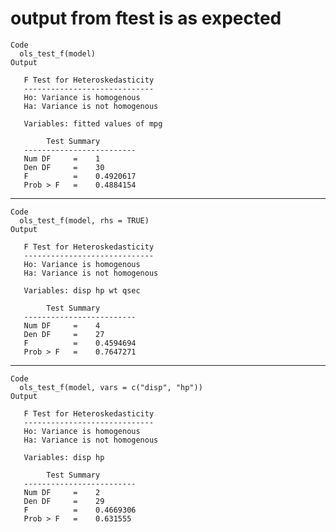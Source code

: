 # output from ftest is as expected

    Code
      ols_test_f(model)
    Output
      
       F Test for Heteroskedasticity
       -----------------------------
       Ho: Variance is homogenous
       Ha: Variance is not homogenous
      
       Variables: fitted values of mpg 
      
            Test Summary        
       -------------------------
       Num DF     =    1 
       Den DF     =    30 
       F          =    0.4920617 
       Prob > F   =    0.4884154 

---

    Code
      ols_test_f(model, rhs = TRUE)
    Output
      
       F Test for Heteroskedasticity
       -----------------------------
       Ho: Variance is homogenous
       Ha: Variance is not homogenous
      
       Variables: disp hp wt qsec 
      
            Test Summary        
       -------------------------
       Num DF     =    4 
       Den DF     =    27 
       F          =    0.4594694 
       Prob > F   =    0.7647271 

---

    Code
      ols_test_f(model, vars = c("disp", "hp"))
    Output
      
       F Test for Heteroskedasticity
       -----------------------------
       Ho: Variance is homogenous
       Ha: Variance is not homogenous
      
       Variables: disp hp 
      
            Test Summary        
       -------------------------
       Num DF     =    2 
       Den DF     =    29 
       F          =    0.4669306 
       Prob > F   =    0.631555 

